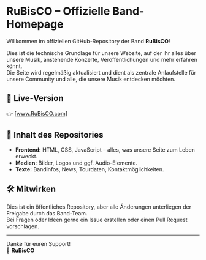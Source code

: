 # RuBisCO – Offizielle Band-Homepage

Willkommen im offiziellen GitHub-Repository der Band **RuBisCO**!

Dies ist die technische Grundlage für unsere Website, auf der ihr alles über unsere Musik, anstehende Konzerte, Veröffentlichungen und mehr erfahren könnt.  
Die Seite wird regelmäßig aktualisiert und dient als zentrale Anlaufstelle für unsere Community und alle, die unsere Musik entdecken möchten.

## 🔗 Live-Version

👉 [www.RuBisCO.com]

## 📁 Inhalt des Repositories

- **Frontend:** HTML, CSS, JavaScript – alles, was unsere Seite zum Leben erweckt.
- **Medien:** Bilder, Logos und ggf. Audio-Elemente.
- **Texte:** Bandinfos, News, Tourdaten, Kontaktmöglichkeiten.

## 🛠️ Mitwirken

Dies ist ein öffentliches Repository, aber alle Änderungen unterliegen der Freigabe durch das Band-Team.  
Bei Fragen oder Ideen gerne ein Issue erstellen oder einen Pull Request vorschlagen.

---

Danke für euren Support!  
🎸 **RuBisCO**
